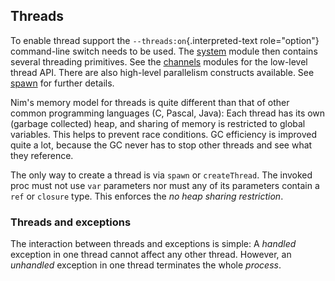 ## Threads

To enable thread support the `--threads:on`{.interpreted-text
role="option"} command-line switch needs to be used. The [system]()
module then contains several threading primitives. See the
[channels](channels_builtin.html) modules for the low-level thread API.
There are also high-level parallelism constructs available. See
[spawn](manual_experimental.html#parallel-amp-spawn) for further
details.

Nim\'s memory model for threads is quite different than that of other
common programming languages (C, Pascal, Java): Each thread has its own
(garbage collected) heap, and sharing of memory is restricted to global
variables. This helps to prevent race conditions. GC efficiency is
improved quite a lot, because the GC never has to stop other threads and
see what they reference.

The only way to create a thread is via `spawn` or `createThread`. The
invoked proc must not use `var` parameters nor must any of its
parameters contain a `ref` or `closure` type. This enforces the *no heap
sharing restriction*.



### Threads and exceptions

The interaction between threads and exceptions is simple: A *handled*
exception in one thread cannot affect any other thread. However, an
*unhandled* exception in one thread terminates the whole *process*.
